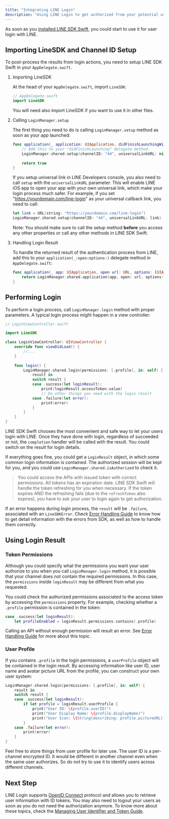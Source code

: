 ```yaml
---
title: "Integrating LINE Login"
description: "Using LINE Login to get authorized from your potential users"
---
```


As soon as you [installed LINE SDK Swift][installation], you could start to use it for user login with LINE.

## Importing LineSDK and Channel ID Setup

To post-process the results from login actions, you need to setup LINE SDK Swift in your `AppDelegate.swift`.

1. Importing LineSDK

    At the head of your `AppDelegate.swift`, import `LineSDK`:
    
    ```swift
    // AppDelegate.swift
    import LineSDK
    ```
    
    You will need also import LineSDK if you want to use it in other files.

2. Calling `LoginManager.setup`

    The first thing you need to do is calling `LoginManager.setup` method as soon as your app launched:
    
    ```swift
    func application(_ application: UIApplication, didFinishLaunchingWithOptions launchOptions: [UIApplication.LaunchOptionsKey: Any]?) -> Bool {
        // Add this to your "didFinishLaunching" delegate method.
        LoginManager.shared.setup(channelID: "44", universalLinkURL: nil)
        
        return true
    }
    ```
    
    If you setup universal link in LINE Developers console, you also need to call `setup` with the `universalLinkURL` parameter. This will enable LINE iOS app to open your app with your own universal link, which make your login process much safer. For example, if you set "https://yourdomain.com/line-login" as your universal callback link, you need to call:
    
    ```swift
    let link = URL(string: "https://yourdomain.com/line-login")
    LoginManager.shared.setup(channelID: "44", universalLinkURL: link)
    ```
    
    <div class="Md108FrameNote">
    <p><span class="Md07TextBold">Note: </span>You should make sure to call the setup method <b>before</b> you access any other properties or call any other methods in LINE SDK Swift.</p>
    </div>
    
3. Handling Login Result

    To handle the returned result of the authentication process from LINE, add this to your `application(_:open:options:)` delegate method in `AppDelegate.swift`:

    ```swift
    func application(_ app: UIApplication, open url: URL, options: [UIApplication.OpenURLOptionsKey : Any] = [:]) -> Bool {
        return LoginManager.shared.application(app, open: url, options: options)
    }
    ```
    
## Performing Login

To perform a login process, call `LoginManager.login` method with proper parameters. A typical login process might happen in a view controller:

```swift
// LoginViewController.swift

import LineSDK

class LoginViewController: UIViewController {
    override func viewDidLoad() {
        //...
    }
    
    func login() {
        LoginManager.shared.login(permissions: [.profile], in: self) {
            result in
            switch result {
            case .success(let loginResult):
                print(loginResult.accessToken.value)
                // Do other things you need with the login result
            case .failure(let error):
                print(error)
            }
        }
    }
}
```

LINE SDK Swift chooses the most convenient and safe way to let your users login with LINE. Once they have done with login, regardless of succeeded or not, the `completion` handler will be called with the result. You could switch on the result for login details.

If everything goes fine, you could get a `LoginResult` object, in which some common login information is contained. The authorized session will be kept for you, and you could use `LoginManager.shared.isAuthorized` to check it.

> You could access the APIs with issued token with correct permissions. All tokens has an expiration date. LINE SDK Swift will handle the token refreshing for you when necessary. If the token expires AND the refreshing fails (due to the `refreshToken` also expires), you have to ask your user to login again to get authorization.

If an error happens during login process, the `result` will be `.failure`, associated with an `LineSDKError`. Check [Error Handling Guide][error-handling] to know how to get detail information with the errors from SDK, as well as how to handle them correctly.

## Using Login Result

### Token Permissions

Although you could specify what the permissions you want your user authorize to you when you call `LoginManager.login` method, it is possible that your channel does not contain the required permissions. In this case, the `permissions` inside `loginResult` may be different from what you requested.

You could check the authorized permissions associated to the access token by accessing the `permissions` property. For example, checking whether a `.profile` permission is contained in the token:

```swift
case .success(let loginResult):
    let profileEnabled = loginResult.permissions.contains(.profile)
```

Calling an API without enough permission will result an error. See [Error Handling Guide][error-handling] for more about this topic.

### User Profile

If you contains `.profile` in the login permissions, a `userProfile` object will be contained in the login result. By accessing information like user ID, user name and avatar picture URL from the profile, you can construct your own user system:

```swift
LoginManager.shared.login(permissions: [.profile], in: self) { 
    result in
    switch result {
    case .success(let loginResult):
        if let profile = loginResult.userProfile {
            print("User ID: \(profile.userID)")
            print("User Display Name: \(profile.displayName)")
            print("User Icon: \(String(describing: profile.pictureURL))")
        }
    case .failure(let error):
        print(error)
    }
}
```

Feel free to store things from user profile for later use. The user ID is a per-channel encrypted ID. It would be different in another channel even when the same user authorizes. So do not try to use it to identify users across different channels.

## Next Step

LINE Login supports [OpenID Connect][open-id] protocol and allows you to retrieve user information with ID tokens. You may also need to logout your users as soon as you do not need the authorization anymore. To know more about these topics, check the [Managing User Identifier and Token Guide][managing-access-tokens].

[installation]: /docs/ios-sdk-swift/installation
[error-handling]: /docs/ios-sdk-swift/error-handling 
[open-id]: http://openid.net/connect/
[managing-access-tokens]: /docs/ios-sdk-swift/managing-access-tokens

